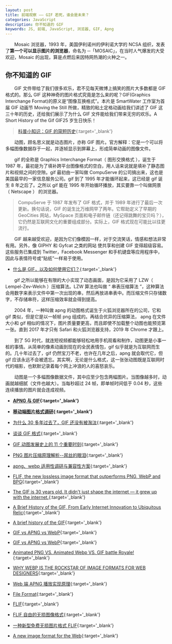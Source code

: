 ```yaml
---
layout: post
title: 前端观察 —— GIF 若死，谁会是未来？
categories: JavaScript
description: 你不知道的 GIF
keywords: JS, 前端, JavaScript, 浏览器, GIF, Apng
---
```


<!--
前端解析、生成Excel
你不知道的 GIF，压缩算法
-->

&emsp;&emsp;Mosaic 浏览器，1993 年，美国伊利诺州的伊利诺大学的 NCSA 组织，发表了**第一个可以显示图片的浏览器**，命名为 ─「MOSAIC」，在当时人气爆发的大受欢迎，Mosaic 的出现，算是点燃后来因特网热潮的火种之一。

## 你不知道的 GIF

&emsp;&emsp;GIF 文件带给了我们很多欢乐，君不见每天微博上搞笑的图片大多数都是 GIF 格式的。那么 GIF 这种神奇的图片格式究竟是怎么来的呢？GIF(Graphics Interchange Format)的原义是“图像互换格式”。本片是 SmartWater 工作室为首届 GIF 动画节 Moving the Still 所做，精致的粘土定格动画给我们讲述了 GIF 这三十年的历史，还给我们展示了为什么 GIF 文件能给我们带来无穷的欢乐。A Short History of the Gif GIF25 岁生日快乐！

> [科普小知识：GIF 的简短历史](https://v.qq.com/x/cover/p0164wh13yx/p0164wh13yx.html){:target='\_blank'}

&emsp;&emsp;动图，顾名思义就是动态图片，亦称 GIF 图片。官方解释：它是一个可以将多幅图像数据存于一起，并逐帧显示到屏幕上，形成简单动画的图像文件。

&emsp;&emsp;gif 的全称是 Graphics Interchange Format（ 图形交换格式 ），诞生于 1987 年，最初是为了填补跨平台图像格式的空白，用人话来说就是填补了静态图片和视频之间的空隙。gif 最初由一家叫做 CompuServe 的公司搞出来，这也是美国最早的一家信息服务公司。gif 到了 1995 年才能循环起来，这已经是 gif 诞生 8 年之后了。之所以 gif 能在 1995 年开始循环播放，其实要靠一个叫做网景 （ Netscape ） 的浏览器。

> CompuServe 于 1987 年发布了 GIF 格式，并于 1989 年进行了最后一次更新。换句话说，GIF 的诞生比万维网早了两年。它帮助定义了早期的 GeoCities 网站，MySpace 页面和电子邮件链（还记得跳舞的宝贝吗？），它仍然是互联网文化的重要组成部分。实际上，GIF 格式现在可能比以往更流行。

&emsp;&emsp;GIF 越来越受欢迎，是因为它们像模因一样，对于交流笑话，情感和想法非常有用。另外，像 GIPHY 和 Gyfcat 之类的网站 使共享和创建 GIF 变得超级容易。这些服务已集成到 Twitter，Facebook Messenger 和手机键盘等应用程序中，因此与表情符号或“贴纸”一样易于使用。

- [什么是 GIF，以及如何使用它们？](https://jingyan.baidu.com/article/93f9803fd7d821a0e46f55ca.html){:target='\_blank'}

&emsp;&emsp;gif 之所以能够在有限的大小实现了动态画面，是因为它采用了 LZW（ Lempel-Zev-Welch ）压缩算法。LZW 算法也叫做 “ 串表压缩算法 ”，这种算法会用数字来表示文件中第一次出现的串，然后再放进串表中。而压缩文件只存储数字，不存储串符，这样压缩效率就会得到提高。

&emsp;&emsp;2004 年，一种叫做 apng 的动图格式诞生于火狐浏览器所在的公司，它和 gif 类似，但是它是以一帧帧 png 组成的。再结合优异的压缩算法， apng 在文件大小和 gif 相似的情况下，图片质量要更高，而且即使不加载整个动图也能预览第一张。直到 2017 年才只有 Safari 和火狐浏览器支持，2019 年 Chrome 才跟上。

&emsp;&emsp;到了 5G 时代，就连短视频都能够轻松地用手机观看和制作，动图更是小事一桩的事情。从简单的像素动画到现在的全民表情包，gif 似乎就是为互联网而生的。几十年过去了，gif 仍然宝刀不老，也许在几年之后，apng 就会取代它，但 gif 应该永远不会被遗忘。其实啊，无论是什么格式，这一张张动图既是互联网时代的缩影，也默默记录着每个网上冲浪的人的喜怒哀乐。

&emsp;&emsp;动图是一个多幅图像数据文件，其中应至少包含两幅图片。当图像越多时，动画就越细腻（文件也越大）。当每秒超过 24 帧，即单帧时间低于 0.04 秒，这些连续播放的图片就会连成视频。

- **[APNG 与 GIF](https://lxb.wiki/941edb97/){:target='\_blank'}**

- **[移动端图片格式调研](https://blog.ibireme.com/2015/11/02/mobile_image_benchmark/){:target='\_blank'}**

- [为什么 30 多年过去了，GIF 还没有被淘汰](https://zhuanlan.zhihu.com/p/396618872){:target='\_blank'}
- [谈谈 GIF 格式](https://zhuanlan.zhihu.com/p/22590949){:target='\_blank'}
- [GIF 动图发展史上的 11 个重要时刻](https://zhuanlan.zhihu.com/p/28466822){:target='\_blank'}

- [PNG 图片压缩原理解析--屌丝的眼泪](https://segmentfault.com/a/1190000018557449){:target='\_blank'}
- [apng、webp 适用性调研与兼容性方案](https://lizheguang.github.io/zhaiGuang/2020/10/10/gitwebp/){:target='\_blank'}

- [FLIF, the new lossless image format that outperforms PNG, WebP and BPG](https://cloudinary.com/blog/flif_the_new_lossless_image_format_that_outperforms_png_webp_and_bpg){:target='\_blank'}

- [The GIF is 30 years old. It didn't just shape the internet — it grew up with the internet.](https://www.vox.com/culture/2017/6/15/15802136/gif-turns-30-evolution-internet-history){:target='\_blank'}
- [A Brief History of the GIF, From Early Internet Innovation to Ubiquitous Relic](https://www.smithsonianmag.com/history/brief-history-gif-early-internet-innovation-ubiquitous-relic-180963543/){:target='\_blank'}
- [A brief history of the GIF](https://journals.sagepub.com/doi/pdf/10.1177/1470412914553365){:target='\_blank'}
- [GIF vs APNG vs WebP](https://www.jayxon.com/gif-apng-webp/){:target='\_blank'}

- [GIF vs APNG vs WebP](http://littlesvr.ca/apng/gif_apng_webp.html){:target='\_blank'}
- [Animated PNG VS. Animated Webp VS. GIF battle Royale!](https://corydowdy.com/blog/apng-vs-webp-vs-gif){:target='\_blank'}
- [WHY WEBP IS THE ROCKSTAR OF IMAGE FORMATS FOR WEB DESIGNERS](https://insanelab.com/blog/web-development/webp-web-design-vs-jpeg-gif-png/){:target='\_blank'}

- [Web 端 APNG 播放实现原理](https://www.h5w3.com/47911.html){:target='\_blank'}
- [File Format](https://docs.fileformat.com/){:target='\_blank'}
- [FLIF](http://flif.info/index.html){:target='\_blank'}
- [FLIF 自由的无损图像格式](https://www.oschina.net/p/flif){:target='\_blank'}
- [一种新型免费无损图片格式 FLIF](https://blog.csdn.net/ybhuangfugui/article/details/104528840){:target='\_blank'}
- [A new image format for the Web](https://developers.google.com/speed/webp/){:target='\_blank'}
